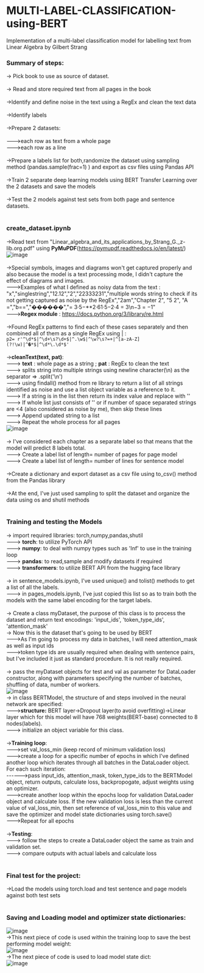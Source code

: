 # MULTI-LABEL-CLASSIFICATION-using-BERT
Implementation of a multi-label classification model for labelling text from Linear Algebra by Gilbert Strang

### Summary of steps: 
-> Pick book to use as source of dataset.<br/><br/>
-> Read and store required text from all pages in the book<br/><br/> 
->Identify and define noise in the text using a RegEx and clean the text data<br/><br/> 
->Identify labels<br/><br/> 
->Prepare 2 datasets: <br/><br/> 
--->each row as text from a whole page<br/>
--->each row as a line <br/><br/> 
->Prepare a labels list for both,randomize the dataset using sampling method (pandas.sample(frac=1) ) and export as csv files using Pandas API<br/><br/> 
->Train 2 separate deep learning models using BERT Transfer Learning over the 2 datasets and save the models<br/><br/> 
->Test the 2 models against test sets from both page and sentence datasets.<br/><br/> 

### create_dataset.ipynb
->Read text from "Linear_algebra_and_its_applications_by_Strang_G._z-lib.org.pdf" using **PyMuPDF**(https://pymupdf.readthedocs.io/en/latest/)
![image](https://user-images.githubusercontent.com/80392139/151307854-fa9d9844-9842-4880-ac18-1a248049dcee.png)<br/><br/>
->Special symbols, images and diagrams won't get captured properly and also because the model is a text processing mode, I didn't capture the effect of diagrams and images.<br/>
--->Examples of what I defined as noisy data from the text :<br/>"x","singlestring","12.12","2","22333231","multiple words string to check if its not getting captured as noise by the RegEx","2am","Chapter 2", "5 2", "A =","b==","������","= 3·5−**2·61·5−2·4 = 3\n−3 = −1" <br/>
--->**Regex module** : https://docs.python.org/3/library/re.html  <br/><br/>
->Found RegEx patterns to find each of these cases separately and then combined all of them as a single RegEx using | : <br/> 
` p2= r'^\d*$|^\d+\s?\d+$|^.\w$|^\w?\s?=+|^[a-zA-Z](?!\w)|^�*$|^\d*\.\d*$' ` <br/><br/>
->**cleanText(text, pat)**: <br/> 
---> **text** : whole page as a string ; **pat** : RegEx to clean the text<br/> 
---> splits string into multiple strings using newline character(\n) as the separator => .split('\n')<br/> 
---> using findall() method from re library to return a list of all strings identified as noise and use a list object variable as a reference to it.<br/> 
---> If a string is in the list then return its index value and replace with '' <br/> 
---> If whole list just consists of '' or if number of space separated strings are <4 (also considered as noise by me), then skip these lines<br/> 
---> Append updated string to a list<br/> 
---> Repeat the whole process for all pages<br/> 
![image](https://user-images.githubusercontent.com/80392139/151325950-aa186f56-881a-402b-9940-1f085c04929e.png)<br/> <br/> 
-> I've considered each chapter as a separate label so that means that the model will predict 8 labels total.<br/>
---> Create a label list of length= number of pages for page model<br/>
---> Create a label list of length= number of lines for sentence model<br/><br/>
->Create a dictionary and export dataset as a csv file using to_csv() method from the Pandas library<br/><br/>
->At the end, I've just used sampling to split the dataset and organize the data using os and shutil methods<br/><br/>

### Training and testing the Models <br/>
-> import required libraries: torch,numpy,pandas,shutil<br/>
---> **torch**: to utilize PyTorch API<br/>
---> **numpy**: to deal with numpy types such as 'Inf' to use in the training loop<br/>
---> **pandas**: to read,sample and modify datasets if required<br/>
---> **transformers**: to utilize BERT API from the hugging face library<br/><br/>
-> in sentence_models.ipynb, I've used unique() and tolist() methods to get a list of all the labels.<br/>
---> in pages_models.ipynb, I've just copied this list so as to train both the models with the same label encoding for the target labels.<br/><br/>
-> Create a class myDataset, the purpose of this class is to process the dataset and return text encodings: 'input_ids', 'token_type_ids', 'attention_mask'<br/>
-> Now this is the dataset that's going to be used by BERT<br/>
--->As I'm going to process my data in batches, I will need attention_mask as well as input ids<br/>
--->token type ids are usually required when dealing with sentence pairs, but I've included it just as standard procedure. It is not really required.<br/><br/>
-> pass the myDataset objects for test and val as parameter for DataLoader constructor, along with parameters specifying the number of batches, shuffling of data, number of workers.<br/>![image](https://user-images.githubusercontent.com/80392139/151388218-ac5bb4dd-9875-4e91-901c-5447f398e774.png)<br/>
-> in class BERTModel, the structure of and steps involved in the neural network are specified:<br/>
--->**structure:** BERT layer->Dropout layer(to avoid overfitting)->Linear layer which for this model will have 768 weights(BERT-base) connected to 8 nodes(labels).<br/>
---> initialize an object variable for this class.<br/><br/>
->**Training loop**:<br/> 
--->set val_loss_min (keep record of minimum validation loss)<br/>
--->create a loop for a specific number of epochs in which I've defined another loop which iterates through all batches in the DataLoader object. For each such iteration:<br/>
------>pass input_ids, attention_mask, token_type_ids to the BERTModel object, return outputs, calculate loss, backpropogate, adjust weights using an optimizer.<br/>
--->create another loop within the epochs loop for validation DataLoader object and calculate loss. If the new validation loss is less than the current value of val_loss_min, then set reference of val_loss_min to this value and save the optimizer and model state dictionaries using torch.save()<br/>
--->Repeat for all epochs<br/><br/>
->**Testing**:<br/>
---> follow the steps to create a DataLoader object the same as train and validation set.<br/>
---> compare outputs with actual labels and calculate loss<br/><br/>
### Final test for the project: <br/>
->Load the models using torch.load and test sentence and page models against both test sets<br/><br/>

### Saving and Loading model and optimizer state dictionaries: <br/>
![image](https://user-images.githubusercontent.com/80392139/151401630-5091c519-4104-4fef-8101-bf755bded144.png)<br/>
->This next piece of code is used within the training loop to save the best performing model weight:<br/>
![image](https://user-images.githubusercontent.com/80392139/151401700-62c3d461-4695-4bf8-960c-e86856b1c18a.png)<br/>
->The next piece of code is used to load model state dict: <br/>
![image](https://user-images.githubusercontent.com/80392139/151402903-bb7f8df5-d774-4116-ba7d-352d00b089f1.png)
